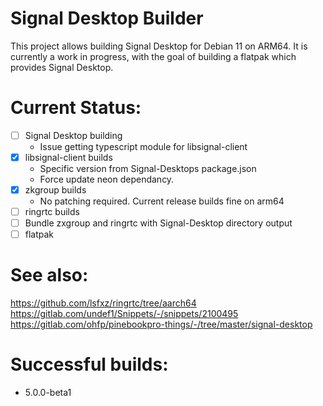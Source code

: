 # Signal Desktop Builder
This project allows building Signal Desktop for Debian 11 on ARM64.
It is currently a work in progress, with the goal of building a flatpak
which provides Signal Desktop.

# Current Status:
* [ ] Signal Desktop building
    * Issue getting typescript module for libsignal-client
* [x] libsignal-client builds
    * Specific version from Signal-Desktops package.json
    * Force update neon dependancy.
* [x] zkgroup builds
    * No patching required. Current release builds fine on arm64
* [ ] ringrtc builds
* [ ] Bundle zxgroup and ringrtc with Signal-Desktop directory output
* [ ] flatpak

# See also:
https://github.com/lsfxz/ringrtc/tree/aarch64
https://gitlab.com/undef1/Snippets/-/snippets/2100495
https://gitlab.com/ohfp/pinebookpro-things/-/tree/master/signal-desktop

# Successful builds:
* 5.0.0-beta1

